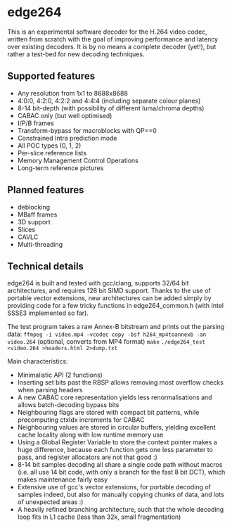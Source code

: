edge264
=======

This is an experimental software decoder for the H.264 video codec, written from scratch with the goal of improving performance and latency over existing decoders. It is by no means a complete decoder (yet!), but rather a test-bed for new decoding techniques.


Supported features
------------------

* Any resolution from 1x1 to 8688x8688
* 4:0:0, 4:2:0, 4:2:2 and 4:4:4 (including separate colour planes)
* 8-14 bit-depth (with possibility of different luma/chroma depths)
* CABAC only (but well optimised)
* I/P/B frames
* Transform-bypass for macroblocks with QP==0
* Constrained Intra prediction mode
* All POC types (0, 1, 2)
* Per-slice reference lists
* Memory Management Control Operations
* Long-term reference pictures


Planned features
----------------

* deblocking
* MBaff frames
* 3D support
* Slices
* CAVLC
* Multi-threading


Technical details
-----------------

edge264 is built and tested with gcc/clang, supports 32/64 bit architectures, and requires 128 bit SIMD support. Thanks to the use of portable vector extensions, new architectures can be added simply by providing code for a few tricky functions in edge264_common.h (with Intel SSSE3 implemented so far).

The test program takes a raw Annex-B bitstream and prints out the parsing data:
`ffmpeg -i video.mp4 -vcodec copy -bsf h264_mp4toannexb -an video.264` (optional, converts from MP4 format)
`make`
`./edge264_test <video.264 >headers.html 2>dump.txt`

Main characteristics:
* Minimalistic API (2 functions)
* Inserting set bits past the RBSP allows removing most overflow checks when parsing headers
* A new CABAC core representation yields less renormalisations and allows batch-decoding bypass bits
* Neighbouring flags are stored with compact bit patterns, while precomputing ctxIdx increments for CABAC
* Neighbouring values are stored in circular buffers, yielding excellent cache locality along with low runtime memory use
* Using a Global Register Variable to store the context pointer makes a huge difference, because each function gets one less parameter to pass, and register allocators are not that good :)
* 8-14 bit samples decoding all share a single code path without macros (i.e. all use 14 bit code, with only a branch for the fast 8 bit DCT), which makes maintenance fairly easy
* Extensive use of gcc's vector extensions, for portable decoding of samples indeed, but also for manually copying chunks of data, and lots of unexpected areas :)
* A heavily refined branching architecture, such that the whole decoding loop fits in L1 cache (less than 32k, small fragmentation)
